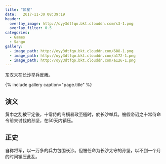```yaml
---
title: "区星"
date:   2017-11-30 08:39:19
header:
  overlay_image: http://oyy3dtfqo.bkt.clouddn.com/s3-1.png
  overlay_filter: 0.5
categories:
  - Games
  - Sango
gallery:
  - image_path: http://oyy3dtfqo.bkt.clouddn.com/688-1.png
  - image_path: http://oyy3dtfqo.bkt.clouddn.com/a172-1.png
  - image_path: http://oyy3dtfqo.bkt.clouddn.com/a126-1.png
---
```


东汉末在长沙举兵反叛。

{% include gallery caption="page.title" %}

## 演义

黄巾之乱被平定後，十常侍的专横暴政至極时，於长沙举兵。被假帝诏之十常侍命令前来讨伐的孙坚，在50天内镇压。

## 正史

自称将军，以一万多的兵力包围长沙。但被任命为长沙太守的孙坚，以不到一个月的时间镇压此乱。